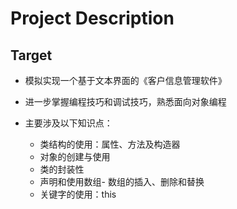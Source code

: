 # Project Description

## Target

- 模拟实现一个基于文本界面的《客户信息管理软件》
- 进一步掌握编程技巧和调试技巧，熟悉面向对象编程
- 主要涉及以下知识点：

  - 类结构的使用：属性、方法及构造器
  - 对象的创建与使用
  - 类的封装性
  - 声明和使用数组- 数组的插入、删除和替换
  - 关键字的使用：this
